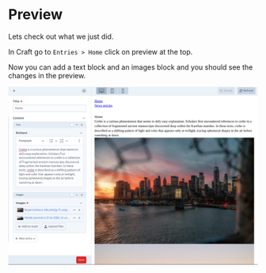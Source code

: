 # Preview

Lets check out what we just did.

In Craft go to `Entries > Home` click on preview at the top.

Now you can add a text block and an images block and you should see
the changes in the preview.

![Preview](./assets/03-preview.png)
